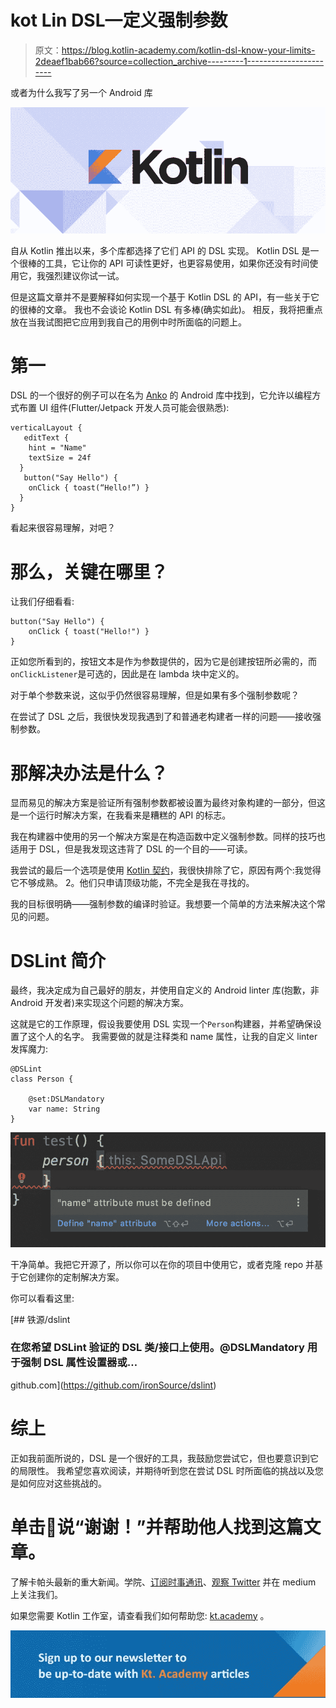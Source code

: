 # kot Lin DSL—定义强制参数

> 原文：<https://blog.kotlin-academy.com/kotlin-dsl-know-your-limits-2deaef1bab66?source=collection_archive---------1----------------------->

或者为什么我写了另一个 Android 库

![](img/69839b1acd58a5813efd0d4c0e62bfc7.png)

自从 Kotlin 推出以来，多个库都选择了它们 API 的 DSL 实现。
Kotlin DSL 是一个很棒的工具，它让你的 API 可读性更好，也更容易使用，如果你还没有时间使用它，我强烈建议你试一试。

但是这篇文章并不是要解释如何实现一个基于 Kotlin DSL 的 API，有一些关于它的很棒的文章。
我也不会谈论 Kotlin DSL 有多棒(确实如此)。
相反，我将把重点放在当我试图把它应用到我自己的用例中时所面临的问题上。

# 第一

DSL 的一个很好的例子可以在名为 [Anko](https://github.com/Kotlin/anko) 的 Android 库中找到，它允许以编程方式布置 UI 组件(Flutter/Jetpack 开发人员可能会很熟悉):

```
verticalLayout {
   editText {
    hint = "Name"
    textSize = 24f
  }  
   button("Say Hello") {
    onClick { toast(“Hello!”) }
  }
}
```

看起来很容易理解，对吧？

# 那么，关键在哪里？

让我们仔细看看:

```
button("Say Hello") {
    onClick { toast("Hello!") }
}
```

正如您所看到的，按钮文本是作为参数提供的，因为它是创建按钮所必需的，而`onClickListener`是可选的，因此是在 lambda 块中定义的。

对于单个参数来说，这似乎仍然很容易理解，但是如果有多个强制参数呢？

在尝试了 DSL 之后，我很快发现我遇到了和普通老构建者一样的问题——接收强制参数。

# 那解决办法是什么？

显而易见的解决方案是验证所有强制参数都被设置为最终对象构建的一部分，但这是一个运行时解决方案，在我看来是糟糕的 API 的标志。

我在构建器中使用的另一个解决方案是在构造函数中定义强制参数。同样的技巧也适用于 DSL，但是我发现这违背了 DSL 的一个目的——可读。

我尝试的最后一个选项是使用 [Kotlin 契约](https://kotlinlang.org/docs/reference/whatsnew13.html#contracts)，我很快排除了它，原因有两个:我觉得它不够成熟。
2。他们只申请顶级功能，不完全是我在寻找的。

我的目标很明确——强制参数的编译时验证。我想要一个简单的方法来解决这个常见的问题。

# DSLint 简介

最终，我决定成为自己最好的朋友，并使用自定义的 Android linter 库(抱歉，非 Android 开发者)来实现这个问题的解决方案。

这就是它的工作原理，假设我要使用 DSL 实现一个`Person`构建器，并希望确保设置了这个人的名字。
我需要做的就是注释类和 name 属性，让我的自定义 linter 发挥魔力:

```
@DSLint
class Person {

    @set:DSLMandatory
    var name: String
}
```

![](img/e57ade095eeaa53e62a0d8e7435ba309.png)

干净简单。我把它开源了，所以你可以在你的项目中使用它，或者克隆 repo 并基于它创建你的定制解决方案。

你可以看看这里:

[](https://github.com/ironSource/dslint) [## 铁源/dslint

### 在您希望 DSLint 验证的 DSL 类/接口上使用。@DSLMandatory 用于强制 DSL 属性设置器或…

github.com](https://github.com/ironSource/dslint) 

# 综上

正如我前面所说的，DSL 是一个很好的工具，我鼓励您尝试它，但也要意识到它的局限性。
我希望您喜欢阅读，并期待听到您在尝试 DSL 时所面临的挑战以及您是如何应对这些挑战的。

# 单击👏说“谢谢！”并帮助他人找到这篇文章。

了解卡帕头最新的重大新闻。学院、[订阅时事通讯](https://kotlin-academy.us17.list-manage.com/subscribe?u=5d3a48e1893758cb5be5c2919&id=d2ba84960a)、[观察 Twitter](https://twitter.com/ktdotacademy) 并在 medium 上关注我们。

如果您需要 Kotlin 工作室，请查看我们如何帮助您: [kt.academy](https://www.kt.academy/) 。

[![](img/3146970f03e44cb07afe660b0d43e045.png)](https://kotlin-academy.us17.list-manage.com/subscribe?u=5d3a48e1893758cb5be5c2919&id=d2ba84960a)